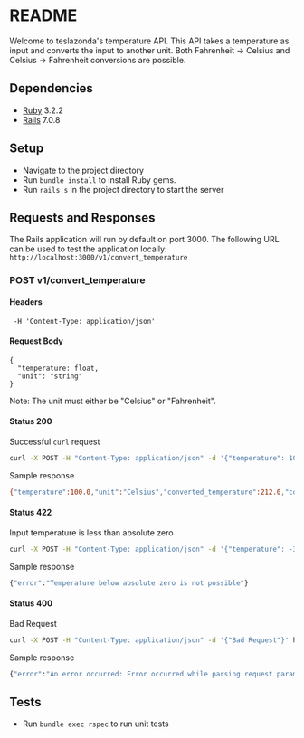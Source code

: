 # README

Welcome to teslazonda's temperature API. This API takes a temperature as input and converts the input to another unit. Both Fahrenheit -> Celsius and Celsius -> Fahrenheit conversions are possible.

## Dependencies

* [Ruby](https://www.ruby-lang.org/en/downloads/) 3.2.2
* [Rails](https://guides.rubyonrails.org/v5.0/getting_started.html#installing-rails) 7.0.8

## Setup

* Navigate to the project directory
* Run `bundle install` to install Ruby gems.
* Run `rails s` in the project directory to start the server


## Requests and Responses
The Rails application will run by default on port 3000. The following URL can be used to test the application locally: `http://localhost:3000/v1/convert_temperature`
### POST v1/convert_temperature

#### Headers

```
 -H 'Content-Type: application/json'
```

#### Request Body

```
{
  "temperature: float,
  "unit": "string"
}

```
Note: The unit must either be "Celsius" or "Fahrenheit".

#### Status 200
Successful `curl` request
```bash
curl -X POST -H "Content-Type: application/json" -d '{"temperature": 100, "unit": "Celsius"}' http://localhost:3000/v1/convert_temperature
```

Sample response

```bash
{"temperature":100.0,"unit":"Celsius","converted_temperature":212.0,"converted_unit":"Fahrenheit"}
```


#### Status 422
Input temperature is less than absolute zero

```bash
curl -X POST -H "Content-Type: application/json" -d '{"temperature": -300, "unit": "Celsius"}' http://localhost:3000/v1/convert_temperature
```

Sample response
```bash
{"error":"Temperature below absolute zero is not possible"}
```
#### Status 400
Bad Request

```bash
curl -X POST -H "Content-Type: application/json" -d '{"Bad Request"}' http://localhost:3000/v1/convert_temperature
```

Sample response
```bash
{"error":"An error occurred: Error occurred while parsing request parameters"}
```

## Tests
* Run `bundle exec rspec` to run unit tests
